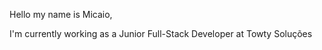 Hello my name is Micaio, 

I'm currently working as a Junior Full-Stack Developer at Towty Soluções
